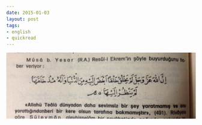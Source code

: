 ```yaml
---
date: 2015-01-03
layout: post
tags:
- english
- quickread
---
```


![](/images/tumblr_nhltnqkxsm1u3gx2to1_1280.jpg)
